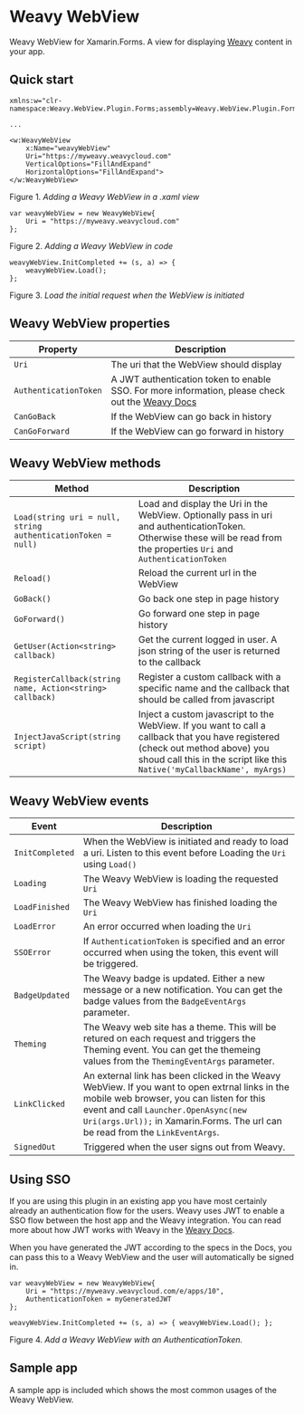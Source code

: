 # Weavy WebView

Weavy WebView for Xamarin.Forms. A view for displaying [Weavy](https://weavy.com) content in your app.

## Quick start

```
xmlns:w="clr-namespace:Weavy.WebView.Plugin.Forms;assembly=Weavy.WebView.Plugin.Forms"

...

<w:WeavyWebView 
    x:Name="weavyWebView" 
    Uri="https://myweavy.weavycloud.com"
    VerticalOptions="FillAndExpand" 
    HorizontalOptions="FillAndExpand">
</w:WeavyWebView>
```
Figure 1. *Adding a Weavy WebView in a .xaml view*


```
var weavyWebView = new WeavyWebView{
    Uri = "https://myweavy.weavycloud.com"
};
```
Figure 2. *Adding a Weavy WebView in code*

```
weavyWebView.InitCompleted += (s, a) => { 
    weavyWebView.Load(); 
};
```
Figure 3. *Load the initial request when the WebView is initiated*

## Weavy WebView properties
| Property | Description |
|----------|-------------|
|`Uri` | The uri that the WebView should display|
| `AuthenticationToken` | A JWT authentication token to enable SSO. For more information, please check out the [Weavy Docs](docs.weavy.com/sdk/server/authentication/external#the-json-web-token-(jwt)) |
| `CanGoBack`  |If the WebView can go back in history  |
| `CanGoForward` | If the WebView can go forward in history |

## Weavy WebView methods
| Method | Description |
|----------|-------------|
| `Load(string uri = null, string authenticationToken = null)` | Load and display the Uri in the WebView. Optionally pass in  uri and authenticationToken. Otherwise these will be read from the properties `Uri` and `AuthenticationToken` |
| `Reload()` | Reload the current url in the WebView |
| `GoBack()` | Go back one step in page history |
| `GoForward()` | Go forward one step in page history |
| `GetUser(Action<string> callback)` | Get the current logged in user. A json string of the user is returned to the callback |
| `RegisterCallback(string name, Action<string> callback)` | Register a custom callback with a specific name and the callback that should be called from javascript |
| `InjectJavaScript(string script)`  | Inject a custom javascript to the WebView. If you want to call a callback that you have registered (check out method above) you shoud call this in the script like this `Native('myCallbackName', myArgs)` |


## Weavy WebView events
| Event | Description |
|----------|-------------|
| `InitCompleted` | When the WebView is initiated and ready to load a uri. Listen to this event before Loading the `Uri` using `Load()` |
| `Loading` | The Weavy WebView is loading the requested `Uri` |
| `LoadFinished` | The Weavy WebView has finished loading the `Uri` |
| `LoadError` | An error occurred when loading the `Uri` |
| `SSOError` | If `AuthenticationToken` is specified and an error occurred when using the token, this event will be triggered. |
| `BadgeUpdated` | The Weavy badge is updated. Either a new message or a new notification. You can get the badge values from the `BadgeEventArgs` parameter. |
| `Theming` | The Weavy web site has a theme. This will be retured on each request and triggers the Theming event. You can get the themeing values from the `ThemingEventArgs` parameter. |
| `LinkClicked` | An external link has been clicked in the Weavy WebView. If you want to open extrnal links in the mobile web browser, you can listen for this event and call `Launcher.OpenAsync(new Uri(args.Url));` in Xamarin.Forms. The url can be read from the `LinkEventArgs`. |
| `SignedOut` | Triggered when the user signs out from Weavy. |


## Using SSO

If you are using this plugin in an existing app you have most certainly already an authentication flow for the users. Weavy uses JWT to enable a SSO flow between the host app and the Weavy integration. You can read more about how JWT works with Weavy in the [Weavy Docs](docs.weavy.com/sdk/server/authentication/external#the-json-web-token-(jwt)). 

When you have generated the JWT according to the specs in the Docs, you can pass this to a Weavy WebView and the user will automatically be signed in.

```
var weavyWebView = new WeavyWebView{
    Uri = "https://myweavy.weavycloud.com/e/apps/10",
    AuthenticationToken = myGeneratedJWT
};

weavyWebView.InitCompleted += (s, a) => { weavyWebView.Load(); };
```
Figure 4. *Add a Weavy WebView with an AuthenticationToken.*

## Sample app

A sample app is included which shows the most common usages of the Weavy WebView. 
